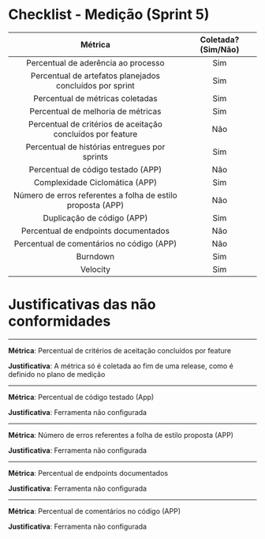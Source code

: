 # Checklist - Medição (Sprint 5)

| Métrica | Coletada? (Sim/Não) |
|:--:|:--:|
|Percentual de aderência ao processo| Sim |
|Percentual de artefatos planejados concluídos por sprint| Sim |
|Percentual de métricas coletadas| Sim |
|Percentual de melhoria de métricas| Sim |
|Percentual de critérios de aceitação concluídos por feature| Não |
|Percentual de histórias entregues por sprints| Sim |
|Percentual de código testado (APP)| Não |
|Complexidade Ciclomática (APP) | Sim |
|Número de erros referentes a folha de estilo proposta (APP)| Não |
|Duplicação de código (APP)| Sim |
|Percentual de endpoints documentados | Não |
|Percentual de comentários no código (APP)| Não |
|Burndown| Sim |
|Velocity| Sim |

# Justificativas das não conformidades
---
**Métrica**:
Percentual de critérios de aceitação concluídos por feature

**Justificativa**:
A métrica só é coletada ao fim de uma release, como é definido no plano de medição

---

**Métrica**:
Percentual de código testado (App)

**Justificativa**:
Ferramenta não configurada

---

**Métrica**:
Número de erros referentes a folha de estilo proposta (APP)

**Justificativa**:
Ferramenta não configurada

---

**Métrica**:
Percentual de endpoints documentados

**Justificativa**:
Ferramenta não configurada

---

**Métrica**:
Percentual de comentários no código (APP)

**Justificativa**:
Ferramenta não configurada
